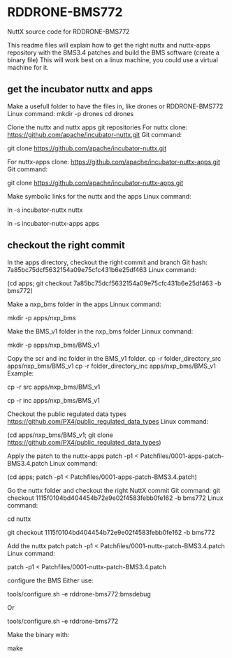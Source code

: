 # RDDRONE-BMS772
NuttX source code for RDDRONE-BMS772

This readme files will explain how to get the right nuttx and nuttx-apps repository with the BMS3.4 patches and build the BMS software (create a binary file)
This will work best on a linux machine, you could use a virtual machine for it.

## get the incubator nuttx and apps
Make a usefull folder to have the files in, like drones or RDDRONE-BMS772
Linux command:
mkdir -p drones
cd drones

Clone the nuttx and nuttx apps git repositories
For nuttx clone:
https://github.com/apache/incubator-nuttx.git
Git command:

git clone https://github.com/apache/incubator-nuttx.git

For nuttx-apps clone:
https://github.com/apache/incubator-nuttx-apps.git
Git command:

git clone https://github.com/apache/incubator-nuttx-apps.git

Make symbolic links for the nuttx and the apps
Linux command:

ln -s incubator-nuttx nuttx

ln -s incubator-nuttx-apps apps

## checkout the right commit
In the apps directory, checkout the right commit and branch
Git hash: 7a85bc75dcf5632154a09e75cfc431b6e25df463
Linux command:

(cd apps; git checkout 7a85bc75dcf5632154a09e75cfc431b6e25df463 -b bms772)

Make a nxp_bms folder in the apps 
Linnux command:

mkdir -p apps/nxp_bms

Make the BMS_v1 folder in the nxp_bms folder
Linnux command:

mkdir -p apps/nxp_bms/BMS_v1

Copy the scr and inc folder in the BMS_v1 folder.
cp -r folder_directory_src apps/nxp_bms/BMS_v1
cp -r folder_directory_inc apps/nxp_bms/BMS_v1
Example:

cp -r src apps/nxp_bms/BMS_v1

cp -r inc apps/nxp_bms/BMS_v1

Checkout the public regulated data types
https://github.com/PX4/public_regulated_data_types
Linux command:

(cd apps/nxp_bms/BMS_v1; git clone https://github.com/PX4/public_regulated_data_types)

Apply the patch to the nuttx-apps
patch -p1 < Patchfiles/0001-apps-patch-BMS3.4.patch
Linux command:

(cd apps; patch -p1 < Patchfiles/0001-apps-patch-BMS3.4.patch)

Go the nuttx folder and checkout the right NuttX commit
Git command:
git checkout 1115f0104bd404454b72e9e02f4583febb0fe162 -b bms772
Linux command:

cd nuttx

git checkout 1115f0104bd404454b72e9e02f4583febb0fe162 -b bms772

Add the nuttx patch 
patch -p1 < Patchfiles/0001-nuttx-patch-BMS3.4.patch
Linux command:

patch -p1 < Patchfiles/0001-nuttx-patch-BMS3.4.patch

configure the BMS
Either use:

tools/configure.sh -e rddrone-bms772:bmsdebug

Or 

tools/configure.sh -e rddrone-bms772

Make the binary with: 

make
